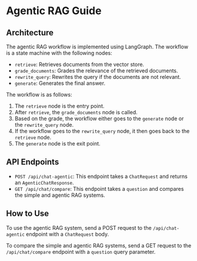 # Agentic RAG Guide

## Architecture

The agentic RAG workflow is implemented using LangGraph. The workflow is a state machine with the following nodes:

- `retrieve`: Retrieves documents from the vector store.
- `grade_documents`: Grades the relevance of the retrieved documents.
- `rewrite_query`: Rewrites the query if the documents are not relevant.
- `generate`: Generates the final answer.

The workflow is as follows:

1. The `retrieve` node is the entry point.
2. After `retrieve`, the `grade_documents` node is called.
3. Based on the grade, the workflow either goes to the `generate` node or the `rewrite_query` node.
4. If the workflow goes to the `rewrite_query` node, it then goes back to the `retrieve` node.
5. The `generate` node is the exit point.

## API Endpoints

- `POST /api/chat-agentic`: This endpoint takes a `ChatRequest` and returns an `AgenticChatResponse`.
- `GET /api/chat/compare`: This endpoint takes a `question` and compares the simple and agentic RAG systems.

## How to Use

To use the agentic RAG system, send a POST request to the `/api/chat-agentic` endpoint with a `ChatRequest` body.

To compare the simple and agentic RAG systems, send a GET request to the `/api/chat/compare` endpoint with a `question` query parameter.
